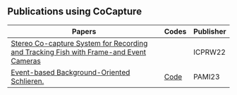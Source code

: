 ## Publications using CoCapture

| Papers                                                       | Codes                                                        | Publisher                                                    |
| ------------------------------------------------------------ | ------------------------------------------------------------ | ------------------------------------------------------------ |
| [Stereo Co-capture System for Recording and Tracking Fish with Frame-and Event Cameras](https://homepages.inf.ed.ac.uk/rbf/VAIB22PAPERS/vaib22fhgg.pdf) |  | ICPRW22
| [Event-based Background-Oriented Schlieren.](https://arxiv.org/pdf/2311.00434.pdf) | [Code](https://github.com/tub-rip/event_based_bos) | PAMI23